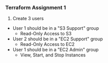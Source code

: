 ### Terraform Assignment 1

1. Create 3 users
  - User 1 should be in a "S3 Support" group
    - Read-Only Access to S3
  - User 2 should be in a "EC2 Support" group
    - Read-Only Access to EC2
  - User 1 should be in a "EC2 Admin" group
    - View, Start, and Stop Instances